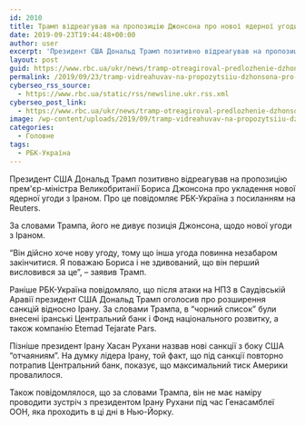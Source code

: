 ```yaml
---
id: 2010
title: Трамп відреагував на пропозицію Джонсона про нової ядерної угоди з Іраном
date: 2019-09-23T19:44:48+00:00
author: user
excerpt: 'Президент США Дональд Трамп позитивно відреагував на пропозицію прем&#039;єр-міністра Великобританії Бориса Джонсона про укладення нової ядерної угоди з Іраном. Про це...'
layout: post
guid: https://www.rbc.ua/ukr/news/tramp-otreagiroval-predlozhenie-dzhonsona-1569266016.html
permalink: /2019/09/23/tramp-vidreahuvav-na-propozytsiiu-dzhonsona-pro-novoi-iadernoi-uhody-z-iranom/
cyberseo_rss_source:
  - https://www.rbc.ua/static/rss/newsline.ukr.rss.xml
cyberseo_post_link:
  - https://www.rbc.ua/ukr/news/tramp-otreagiroval-predlozhenie-dzhonsona-1569266016.html
image: /wp-content/uploads/2019/09/tramp-vidreahuvav-na-propozytsiiu-dzhonsona-pro-novoi-iadernoi-uhody-z-iranom.jpg
categories:
  - Головне
tags:
  - РБК-Україна
---
```

Президент США Дональд Трамп позитивно відреагував на пропозицію прем'єр-міністра Великобританії Бориса Джонсона про укладення нової ядерної угоди з Іраном. Про це повідомляє РБК-Україна з посиланням на Reuters.

За словами Трампа, його не дивує позиція Джонсона, щодо нової угоди з Іраном.

&#8220;Він дійсно хоче нову угоду, тому що інша угода повинна незабаром закінчитися. Я поважаю Бориса і не здивований, що він перший висловився за це&#8221;, &#8211; заявив Трамп.

Раніше РБК-Україна повідомляло, що після атаки на НПЗ в Саудівській Аравії президент США Дональд Трамп оголосив про розширення санкцій відносно Ірану. За словами Трампа, в &#8220;чорний список&#8221; були внесені іранські Центральний банк і Фонд національного розвитку, а також компанію Etemad Tejarate Pars.

Пізніше президент Ірану Хасан Рухани назвав нові санкції з боку США &#8220;отчаяниям&#8221;. На думку лідера Ірану, той факт, що під санкції повторно потрапив Центральний банк, показує, що максимальний тиск Америки провалилося.

Також повідомлялося, що за словами Трампа, він не має наміру проводити зустріч з президентом Ірану Рухани під час Генасамблеї ООН, яка проходить в ці дні в Нью-Йорку.</p>